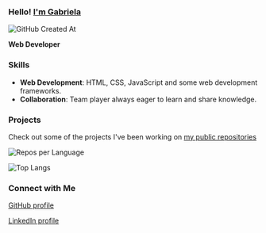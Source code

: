 ### Hello! [I'm Gabriela](https://github.com/gabimin)
 
![GitHub Created At](https://img.shields.io/github/created-at/gabimin/gabimin?style=flat-square&logoSize=auto&labelColor=black&color=teal)

**Web Developer** 


### Skills 

- **Web Development**: HTML, CSS, JavaScript and some web development frameworks.
- **Collaboration**: Team player always eager to learn and share knowledge.


### Projects

Check out some of the projects I've been working on [my public repositories](https://github.com/gabimin?tab=repositories&q=&type=public&language=&sort=)  






<p align="left">
  <img src="http://github-profile-summary-cards.vercel.app/api/cards/repos-per-language?username=gabimin&theme=transparent&exclude=html,CSS,Jupyter%20Notebook" alt="Repos per Language" />
</p>

<p align="left">
  <img src="https://github-readme-stats.vercel.app/api/top-langs/?username=gabimin&layout=compact&theme=radical" alt="Top Langs" />
</p>



### Connect with Me

[GitHub profile](https://github.com/gabimin)

[LinkedIn profile](https://www.linkedin.com/in/gabimin/)

